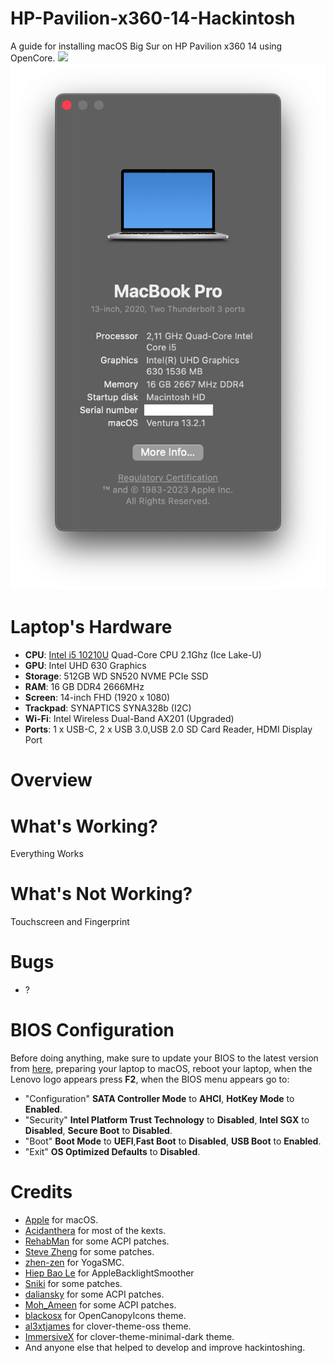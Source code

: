 # HP-Pavilion-x360-14-Hackintosh


A guide for installing macOS Big Sur on HP Pavilion x360 14 using OpenCore.
![](Images/Laptop.png)
![](Images/About.png)


# Laptop's Hardware 
- <b>CPU</b>: [Intel i5 10210U](https://ark.intel.com/content/www/id/id/ark/products/91157/intel-core-i3-6006u-processor-3m-cache-2-00-ghz.html) Quad-Core CPU 2.1Ghz (Ice Lake-U)
- <b>GPU</b>: Intel UHD 630 Graphics 
- <b>Storage</b>: 512GB WD SN520 NVME PCIe SSD
- <b>RAM</b>: 16 GB DDR4 2666MHz
- <b>Screen</b>: 14-inch FHD (1920 x 1080)
- <b>Trackpad</b>: SYNAPTICS SYNA328b (I2C)
- <b>Wi-Fi</b>: Intel Wireless Dual-Band AX201 (Upgraded)
- <b>Ports</b>: 1 x USB-C, 2 x USB 3.0,USB 2.0 SD Card Reader, HDMI Display Port

# Overview 

# What's Working?
Everything Works 

# What's Not Working?
Touchscreen and Fingerprint

# Bugs
- ?

# BIOS Configuration
Before doing anything, make sure to update your BIOS to the latest version from [here](https://pcsupport.lenovo.com/us/en/products/laptops-and-netbooks/300-series/320-14ikb/downloads/ds121587), preparing your laptop to macOS, reboot your laptop, when the Lenovo logo appears press <b>F2</b>, when the BIOS menu appears go to: 
- "Configuration" <b>SATA Controller Mode</b> to <b>AHCI</b>, <b>HotKey Mode</b> to <b>Enabled</b>.
- "Security" <b>Intel Platform Trust Technology</b> to <b>Disabled</b>, <b>Intel SGX</b> to <b>Disabled</b>, <b>Secure Boot</b> to <b>Disabled</b>.
- "Boot" <b>Boot Mode</b> to <b>UEFI</b>,<b>Fast Boot</b> to <b>Disabled</b>, <b>USB Boot</b> to <b>Enabled</b>.
- "Exit" <b>OS Optimized Defaults</b> to <b>Disabled</b>.


# Credits
- [Apple](https://www.apple.com) for macOS.
- [Acidanthera](https://github.com/acidanthera) for most of the kexts.
- [RehabMan](https://github.com/RehabMan) for some ACPI patches.
- [Steve Zheng](https://github.com/stevezhengshiqi) for some patches.
- [zhen-zen](https://github.com/zhen-zen) for YogaSMC.
- [Hiep Bao Le](https://github.com/hieplpvip) for AppleBacklightSmoother
- [Sniki](https://github.com/Sniki) for some patches.
- [daliansky](https://github.com/daliansky) for some ACPI patches.
- [Moh_Ameen](https://github.com/ameenjuz) for some ACPI patches.
- [blackosx](https://github.com/blackosx/OpenCanopyIcons) for OpenCanopyIcons theme.
- [al3xtjames](https://github.com/al3xtjames) for clover-theme-oss theme.
- [ImmersiveX](https://github.com/ImmersiveX) for clover-theme-minimal-dark theme.
- And anyone else that helped to develop and improve hackintoshing.

